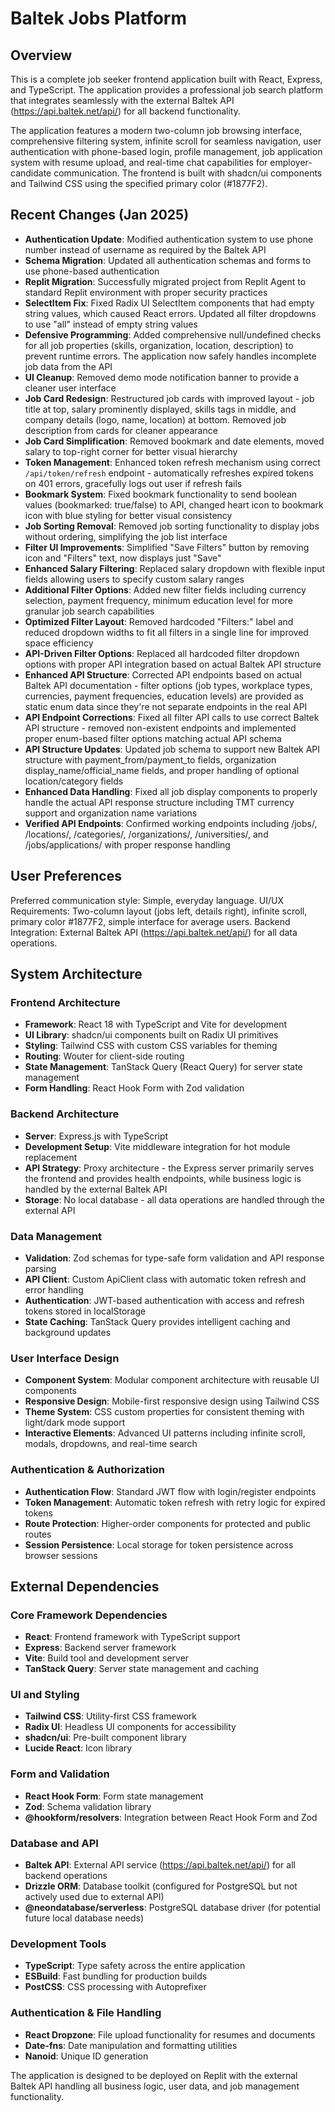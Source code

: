 # Baltek Jobs Platform

## Overview

This is a complete job seeker frontend application built with React, Express, and TypeScript. The application provides a professional job search platform that integrates seamlessly with the external Baltek API (https://api.baltek.net/api/) for all backend functionality.

The application features a modern two-column job browsing interface, comprehensive filtering system, infinite scroll for seamless navigation, user authentication with phone-based login, profile management, job application system with resume upload, and real-time chat capabilities for employer-candidate communication. The frontend is built with shadcn/ui components and Tailwind CSS using the specified primary color (#1877F2).

## Recent Changes (Jan 2025)
- **Authentication Update**: Modified authentication system to use phone number instead of username as required by the Baltek API
- **Schema Migration**: Updated all authentication schemas and forms to use phone-based authentication
- **Replit Migration**: Successfully migrated project from Replit Agent to standard Replit environment with proper security practices
- **SelectItem Fix**: Fixed Radix UI SelectItem components that had empty string values, which caused React errors. Updated all filter dropdowns to use "all" instead of empty string values
- **Defensive Programming**: Added comprehensive null/undefined checks for all job properties (skills, organization, location, description) to prevent runtime errors. The application now safely handles incomplete job data from the API
- **UI Cleanup**: Removed demo mode notification banner to provide a cleaner user interface
- **Job Card Redesign**: Restructured job cards with improved layout - job title at top, salary prominently displayed, skills tags in middle, and company details (logo, name, location) at bottom. Removed job description from cards for cleaner appearance
- **Job Card Simplification**: Removed bookmark and date elements, moved salary to top-right corner for better visual hierarchy
- **Token Management**: Enhanced token refresh mechanism using correct `/api/token/refresh` endpoint - automatically refreshes expired tokens on 401 errors, gracefully logs out user if refresh fails
- **Bookmark System**: Fixed bookmark functionality to send boolean values (bookmarked: true/false) to API, changed heart icon to bookmark icon with blue styling for better visual consistency
- **Job Sorting Removal**: Removed job sorting functionality to display jobs without ordering, simplifying the job list interface
- **Filter UI Improvements**: Simplified "Save Filters" button by removing icon and "Filters" text, now displays just "Save"
- **Enhanced Salary Filtering**: Replaced salary dropdown with flexible input fields allowing users to specify custom salary ranges
- **Additional Filter Options**: Added new filter fields including currency selection, payment frequency, minimum education level for more granular job search capabilities
- **Optimized Filter Layout**: Removed hardcoded "Filters:" label and reduced dropdown widths to fit all filters in a single line for improved space efficiency  
- **API-Driven Filter Options**: Replaced all hardcoded filter dropdown options with proper API integration based on actual Baltek API structure
- **Enhanced API Structure**: Corrected API endpoints based on actual Baltek API documentation - filter options (job types, workplace types, currencies, payment frequencies, education levels) are provided as static enum data since they're not separate endpoints in the real API
- **API Endpoint Corrections**: Fixed all filter API calls to use correct Baltek API structure - removed non-existent endpoints and implemented proper enum-based filter options matching actual API schema
- **API Structure Updates**: Updated job schema to support new Baltek API structure with payment_from/payment_to fields, organization display_name/official_name fields, and proper handling of optional location/category fields
- **Enhanced Data Handling**: Fixed all job display components to properly handle the actual API response structure including TMT currency support and organization name variations
- **Verified API Endpoints**: Confirmed working endpoints including /jobs/, /locations/, /categories/, /organizations/, /universities/, and /jobs/applications/ with proper response handling

## User Preferences

Preferred communication style: Simple, everyday language.
UI/UX Requirements: Two-column layout (jobs left, details right), infinite scroll, primary color #1877F2, simple interface for average users.
Backend Integration: External Baltek API (https://api.baltek.net/api/) for all data operations.

## System Architecture

### Frontend Architecture
- **Framework**: React 18 with TypeScript and Vite for development
- **UI Library**: shadcn/ui components built on Radix UI primitives
- **Styling**: Tailwind CSS with custom CSS variables for theming
- **Routing**: Wouter for client-side routing
- **State Management**: TanStack Query (React Query) for server state management
- **Form Handling**: React Hook Form with Zod validation

### Backend Architecture
- **Server**: Express.js with TypeScript
- **Development Setup**: Vite middleware integration for hot module replacement
- **API Strategy**: Proxy architecture - the Express server primarily serves the frontend and provides health endpoints, while business logic is handled by the external Baltek API
- **Storage**: No local database - all data operations are handled through the external API

### Data Management
- **Validation**: Zod schemas for type-safe form validation and API response parsing
- **API Client**: Custom ApiClient class with automatic token refresh and error handling
- **Authentication**: JWT-based authentication with access and refresh tokens stored in localStorage
- **State Caching**: TanStack Query provides intelligent caching and background updates

### User Interface Design
- **Component System**: Modular component architecture with reusable UI components
- **Responsive Design**: Mobile-first responsive design using Tailwind CSS
- **Theme System**: CSS custom properties for consistent theming with light/dark mode support
- **Interactive Elements**: Advanced UI patterns including infinite scroll, modals, dropdowns, and real-time search

### Authentication & Authorization
- **Authentication Flow**: Standard JWT flow with login/register endpoints
- **Token Management**: Automatic token refresh with retry logic for expired tokens
- **Route Protection**: Higher-order components for protected and public routes
- **Session Persistence**: Local storage for token persistence across browser sessions

## External Dependencies

### Core Framework Dependencies
- **React**: Frontend framework with TypeScript support
- **Express**: Backend server framework
- **Vite**: Build tool and development server
- **TanStack Query**: Server state management and caching

### UI and Styling
- **Tailwind CSS**: Utility-first CSS framework
- **Radix UI**: Headless UI components for accessibility
- **shadcn/ui**: Pre-built component library
- **Lucide React**: Icon library

### Form and Validation
- **React Hook Form**: Form state management
- **Zod**: Schema validation library
- **@hookform/resolvers**: Integration between React Hook Form and Zod

### Database and API
- **Baltek API**: External API service (https://api.baltek.net/api/) for all backend operations
- **Drizzle ORM**: Database toolkit (configured for PostgreSQL but not actively used due to external API)
- **@neondatabase/serverless**: PostgreSQL database driver (for potential future local database needs)

### Development Tools
- **TypeScript**: Type safety across the entire application
- **ESBuild**: Fast bundling for production builds
- **PostCSS**: CSS processing with Autoprefixer

### Authentication & File Handling
- **React Dropzone**: File upload functionality for resumes and documents
- **Date-fns**: Date manipulation and formatting utilities
- **Nanoid**: Unique ID generation

The application is designed to be deployed on Replit with the external Baltek API handling all business logic, user data, and job management functionality.